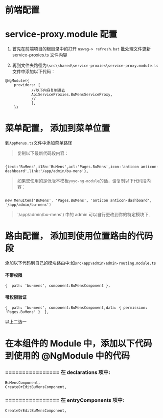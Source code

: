

# 前端配置
# service-proxy.module 配置

1. 首先在前端项目的根目录中的打开 `nswag-> refresh.bat` 批处理文件更新 service-proxies.ts 文件内容

2. 再到文件夹路径为`\src\shared\service-proxies\service-proxy.module.ts` 文件中添加以下代码：

```
@NgModule({
	providers: [
			//以下内容复制进去
			ApiServiceProxies.BuMensServiceProxy,
			//
			],
	})

```

# 菜单配置， 添加到菜单位置
到`AppMenus.ts`文件中添加菜单路径


> 复制以下最新代码段内容：

```

{text:'BuMens',i18n:'BuMens',acl:'Pages.BuMens',icon:'anticon anticon-dashboard',link:'/app/admin/bu-mens'},

```


> 如果您使用的是低版本模板`yoyo-ng-module`的话，请复制以下代码段内容：

```

new MenuItem('BuMens', 'Pages.BuMens', 'anticon anticon-dashboard', '/app/admin/bu-mens')

```

> '/app/admin/bu-mens') 中的 admin 可以自行更改到你的特定模块下,

# 路由配置， 添加到使用位置路由的代码段


添加以下代码到自己的模块路由中:如`src\app\admin\admin-routing.module.ts`


#### 不带权限
```
{  path: 'bu-mens', component:BuMensComponent },
```

#### 带权限验证

```
{  path: 'bu-mens', component:BuMensComponent,data: { permission: 'Pages.BuMens' }  },

```

以上二选一
 
 



# 在本组件的 Module 中，添加以下代码到使用的 @NgModule 中的代码
### ================ 在 declarations 项中:

```
BuMensComponent,
CreateOrEditBuMensComponent,

```

### ================ 在 entryComponents 项中:

```
CreateOrEditBuMensComponent,
```